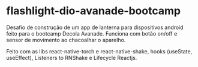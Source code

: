 # flashlight-dio-avanade-bootcamp

Desafio de construção de um app de lanterna para dispositivos android feito para o bootcamp Decola Avanade.
Funciona com botão on/off e sensor de movimento ao chacoalhar o aparelho.

Feito com as libs react-native-torch e react-native-shake, hooks (useState, useEffect), Listeners to RNShake e Lifecycle Reactjs.
